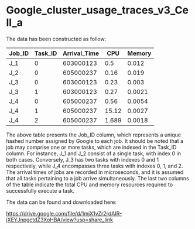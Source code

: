 # Google_cluster_usage_traces_v3_Cell_a


The data has been constructed as follow:


| Job_ID        | Task_ID       | Arrival_Time | CPU   | Memory |
| ------------- | ------------- | -------------| ---   | -------|
| J_1  | 0             |   603000123  | 0.5   | 0.012  |
| J_2  | 0             |   605000237  | 0.16  | 0.019  |
| J_3  | 0             |   603000123  | 0.23  | 0.003  |
| J_3  | 1             |   603000123  | 0.27  | 0.0021 |
| J_4  | 0             |   605000237  | 0.56  | 0.0054 |
| J_4   | 1             |   605000237  | 15.12 | 0.0027 |
| J_4   | 2             |   605000237  | 1.689 | 0.0018 |


The above table presents the Job_ID column, which represents a unique hashed number assigned by Google to each job. It should be noted that a job may comprise one or more tasks, which are indexed in the Task_ID column. For instance, J_1 and J_2 consist of a single task, with index 0 in both cases. Conversely, J_3 has two tasks with indexes 0 and 1 respectively, while J_4 encompasses three tasks with indexes 0, 1, and 2. The arrival times of jobs are recorded in microseconds, and it is assumed that all tasks pertaining to a job arrive simultaneously. The last two columns of the table indicate the total CPU and memory resources required to successfully execute a task. 



The data can be found and downloaded here:

https://drive.google.com/file/d/1mjX1vZr2rdAIR-jXEYJnpgctdZ3XoHBA/view?usp=share_link
